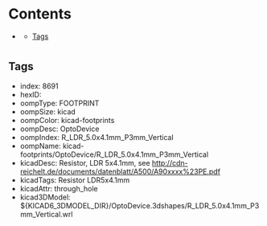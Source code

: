 



Contents
========

* [](#)
	* [Tags](#tags)

# 

## Tags

- index: 8691
- hexID: 
- oompType: FOOTPRINT
- oompSize: kicad
- oompColor: kicad-footprints
- oompDesc: OptoDevice
- oompIndex: R_LDR_5.0x4.1mm_P3mm_Vertical
- oompName: kicad-footprints/OptoDevice/R_LDR_5.0x4.1mm_P3mm_Vertical
- kicadDesc: Resistor, LDR 5x4.1mm, see http://cdn-reichelt.de/documents/datenblatt/A500/A90xxxx%23PE.pdf
- kicadTags: Resistor LDR5x4.1mm
- kicadAttr: through_hole
- kicad3DModel: ${KICAD6_3DMODEL_DIR}/OptoDevice.3dshapes/R_LDR_5.0x4.1mm_P3mm_Vertical.wrl
